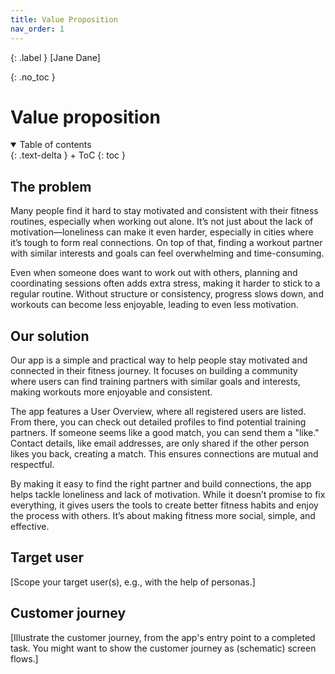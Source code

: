```yaml
---
title: Value Proposition
nav_order: 1
---
```


{: .label }
[Jane Dane]

{: .no_toc }
# Value proposition

<details open markdown="block">
{: .text-delta }
<summary>Table of contents</summary>
+ ToC
{: toc }
</details>

## The problem

Many people find it hard to stay motivated and consistent with their fitness routines, especially when working out alone. It’s not just about the lack of motivation—loneliness can make it even harder, especially in cities where it’s tough to form real connections. On top of that, finding a workout partner with similar interests and goals can feel overwhelming and time-consuming.

Even when someone does want to work out with others, planning and coordinating sessions often adds extra stress, making it harder to stick to a regular routine. Without structure or consistency, progress slows down, and workouts can become less enjoyable, leading to even less motivation.

## Our solution

Our app is a simple and practical way to help people stay motivated and connected in their fitness journey. It focuses on building a community where users can find training partners with similar goals and interests, making workouts more enjoyable and consistent.

The app features a User Overview, where all registered users are listed. From there, you can check out detailed profiles to find potential training partners. If someone seems like a good match, you can send them a "like." Contact details, like email addresses, are only shared if the other person likes you back, creating a match. This ensures connections are mutual and respectful.

By making it easy to find the right partner and build connections, the app helps tackle loneliness and lack of motivation. While it doesn’t promise to fix everything, it gives users the tools to create better fitness habits and enjoy the process with others. It’s about making fitness more social, simple, and effective.

## Target user

[Scope your target user(s), e.g., with the help of personas.]

## Customer journey

[Illustrate the customer journey, from the app's entry point to a completed task. You might want to show the customer journey as (schematic) screen flows.]